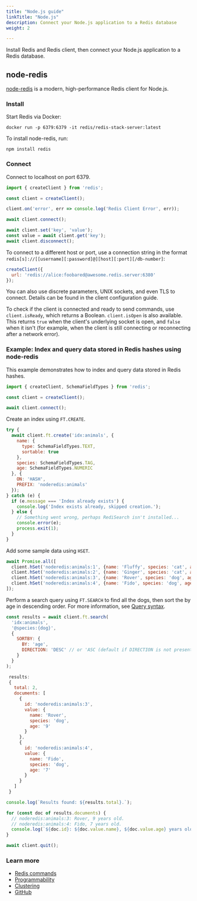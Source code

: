 ```yaml
---
title: "Node.js guide"
linkTitle: "Node.js"
description: Connect your Node.js application to a Redis database
weight: 2

---
```


Install Redis and Redis client, then connect your Node.js application to a Redis database. 

## node-redis

[node-redis](https://github.com/redis/node-redis) is a modern, high-performance Redis client for Node.js.

### Install

Start Redis via Docker:

```
docker run -p 6379:6379 -it redis/redis-stack-server:latest
```

To install node-redis, run:

```
npm install redis
```

### Connect

Connect to localhost on port 6379. 

```js
import { createClient } from 'redis';

const client = createClient();

client.on('error', err => console.log('Redis Client Error', err));

await client.connect();

await client.set('key', 'value');
const value = await client.get('key');
await client.disconnect();
```

To connect to a different host or port, use a connection string in the format `redis[s]://[[username][:password]@][host][:port][/db-number]`:

```js
createClient({
  url: 'redis://alice:foobared@awesome.redis.server:6380'
});
```
You can also use discrete parameters, UNIX sockets, and even TLS to connect. Details can be found in the client configuration guide.

To check if the client is connected and ready to send commands, use `client.isReady`, which returns a Boolean. `client.isOpen` is also available. This returns `true` when the client's underlying socket is open, and `false` when it isn't (for example, when the client is still connecting or reconnecting after a network error).

### Example: Index and query data stored in Redis hashes using node-redis

This example demonstrates how to index and query data stored in Redis hashes. 

```js
import { createClient, SchemaFieldTypes } from 'redis';

const client = createClient();

await client.connect();
```

Create an index using `FT.CREATE`.

```js
try {
  await client.ft.create('idx:animals', {
    name: {
      type: SchemaFieldTypes.TEXT,
      sortable: true
    },
    species: SchemaFieldTypes.TAG,
    age: SchemaFieldTypes.NUMERIC
  }, {
    ON: 'HASH',
    PREFIX: 'noderedis:animals'
  });
} catch (e) {
  if (e.message === 'Index already exists') {
    console.log('Index exists already, skipped creation.');
  } else {
    // Something went wrong, perhaps RediSearch isn't installed...
    console.error(e);
    process.exit(1);
  }
}
```

Add some sample data using `HSET`.

```js
await Promise.all([
  client.hSet('noderedis:animals:1', {name: 'Fluffy', species: 'cat', age: 3}),
  client.hSet('noderedis:animals:2', {name: 'Ginger', species: 'cat', age: 4}),
  client.hSet('noderedis:animals:3', {name: 'Rover', species: 'dog', age: 9}),
  client.hSet('noderedis:animals:4', {name: 'Fido', species: 'dog', age: 7})
]);
```

Perform a search query using `FT.SEARCH` to find all the dogs, then sort the by age in descending order. For more information, see [Query syntax](https://redis.io/docs/stack/search/reference/query_syntax/).

```js
const results = await client.ft.search(
  'idx:animals', 
  '@species:{dog}',
  {
    SORTBY: {
      BY: 'age',
      DIRECTION: 'DESC' // or 'ASC (default if DIRECTION is not present)
    }
  }
);

 results:
 {
   total: 2,
   documents: [
     { 
       id: 'noderedis:animals:3',
       value: {
         name: 'Rover',
         species: 'dog',
         age: '9'
       }
     },
     {
       id: 'noderedis:animals:4',
       value: {
         name: 'Fido',
         species: 'dog',
         age: '7'
       }
     }
   ]
 }

console.log(`Results found: ${results.total}.`);

for (const doc of results.documents) {
  // noderedis:animals:3: Rover, 9 years old.
  // noderedis:animals:4: Fido, 7 years old.
  console.log(`${doc.id}: ${doc.value.name}, ${doc.value.age} years old.`);
}

await client.quit();
```

### Learn more

* [Redis commands](https://redis.js.org/#node-redis-usage-redis-commands)
* [Programmability](https://redis.js.org/#node-redis-usage-programmability)
* [Clustering](https://redis.js.org/#node-redis-usage-clustering)
* [GitHub](https://github.com/redis/node-redis)
 
